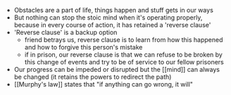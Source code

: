 - Obstacles are a part of life, things happen and stuff gets in our ways
- But nothing can stop the stoic mind when it's operating properly, because in every course of action, it has retained a 'reverse clause'
- 'Reverse clause' is a backup option
	- friend betrays us, reverse clause is to learn from how this happened and how to forgive this person's mistake
	- if in prison, our reverse clause is that we can refuse to be broken by this change of events and try to be of service to our fellow prisoners
- Our progress can be impeded or disrupted but the [[mind]] can always be changed (it retains the powers to redirect the path)
- [[Murphy's law]] states that "if anything can go wrong, it will"